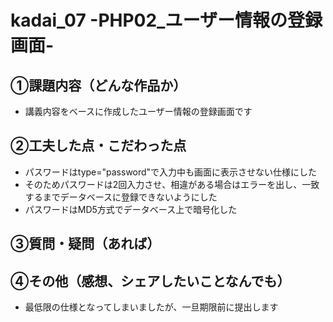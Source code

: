 # kadai_07 -PHP02_ユーザー情報の登録画面-

## ①課題内容（どんな作品か）
- 講義内容をベースに作成したユーザー情報の登録画面です

## ②工夫した点・こだわった点
- パスワードはtype="password"で入力中も画面に表示させない仕様にした
- そのためパスワードは2回入力させ、相違がある場合はエラーを出し、一致するまでデータベースに登録できないようにした
- パスワードはMD5方式でデータベース上で暗号化した

## ③質問・疑問（あれば）

## ④その他（感想、シェアしたいことなんでも）
- 最低限の仕様となってしまいましたが、一旦期限前に提出します
